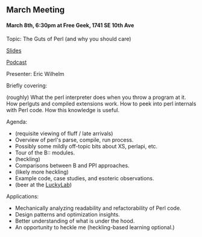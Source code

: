 ## March Meeting

#### March 8th, 6:30pm at Free Geek, 1741 SE 10th Ave

Topic: The Guts of Perl (and why you should care)

[Slides](http://scratchcomputing.com/developers/perl_guts_tour.html)

[Podcast](http://pdxpm.podasp.com/archive.html?pname=meetings.xml)

Presenter: Eric Wilhelm

Briefly covering:

(roughly) What the perl interpreter does when you throw a program at it.
How perlguts and compiled extensions work. How to peek into perl internals
with Perl code. How this knowledge is useful.

Agenda:

* (requisite viewing of fluff / late arrivals)
* Overview of perl's parse, compile, run process.
* Possibly some mildly off-topic bits about XS, perlapi, etc.
* Tour of the B:: modules.
* (heckling)
* Comparisons between B and PPI approaches.
* (likely more heckling)
* Example code, case studies, and esoteric observations.
* (beer at the [LuckyLab](/LuckyLab))

Applications:

* Mechanically analyzing readability and refactorability of Perl code.
* Design patterns and optimization insights.
* Better understanding of what is under the hood.
* An opportunity to heckle me (heckling-based learning optional.)
